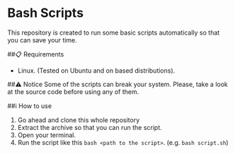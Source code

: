 # Bash Scripts 
This repository is created to run some basic scripts automatically so that you can save your time.

##📋 Requirements
- Linux. (Tested on Ubuntu and on based distributions).

##⚠️ Notice
Some of the scripts can break your system. Please, take a look at the source code before using any of them.

##ℹ️ How to use
1. Go ahead and clone this whole repository
2. Extract the archive so that you can run the script.
3. Open your terminal.
4. Run the script like this `bash <path to the script>`. (e.g. `bash script.sh`)


